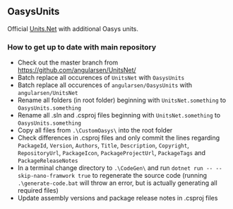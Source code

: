 ﻿## OasysUnits

Official [Units.Net](https://github.com/angularsen/UnitsNet/blob/master/README.md) with additional Oasys units.

### How to get up to date with main repository

* Check out the master branch from https://github.com/angularsen/UnitsNet/
* Batch replace all occurences of `UnitsNet` with `OasysUnits`
* Batch replace all occurences of `angularsen/OasysUnits` with `angularsen/UnitsNet`
* Rename all folders (in root folder) beginning with `UnitsNet.something` to `OasysUnits.something`
* Rename all .sln and .csproj files beginning with `UnitsNet.something` to `OasysUnits.something`
* Copy all files from `.\CustomOasys\` into the root folder
* Check differences in .csproj files and only commit the lines regarding `PackageId`, `Version`, `Authors`, `Title`, `Description`, `Copyright`, `RepositoryUrl`, `PackageIcon`, `PackageProjectUrl`, `PackageTags` and `PackageReleaseNotes`
* In a terminal change directory to `.\CodeGen\` and run `dotnet run -- --skip-nano-framwork true` to regenerate the source code (running `.\generate-code.bat` will throw an error, but is actually generating all required files)
* Update assembly versions and package release notes in .csproj files
